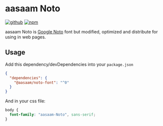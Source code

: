 # aasaam Noto

[![github](https://img.shields.io/github/issues/aasaam/noto-font?logo=github)](https://github.com/aasaam/noto-font)
[![npm](https://img.shields.io/npm/v/@aasaam/noto-font)](https://www.npmjs.com/package/@aasaam/noto-font)

aasaam Noto is [Google Noto](https://github.com/googlefonts/noto-fonts) font but modified, optimized and distribute for using in web pages.

## Usage

Add this dependency/devDependencies into your `package.json`

```json
{
  "dependencies": {
    "@aasaam/noto-font": "^0"
  }
}
```

And in your css file:

```css
body {
  font-family: "aasaam-Noto", sans-serif;
}
```
